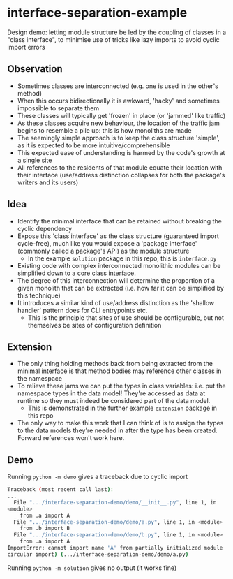 # interface-separation-example

Design demo: letting module structure be led by the coupling of classes in a "class interface",
to minimise use of tricks like lazy imports to avoid cyclic import errors

## Observation

- Sometimes classes are interconnected (e.g. one is used in the other's method)
- When this occurs bidirectionally it is awkward, 'hacky' and sometimes impossible to separate them
- These classes will typically get 'frozen' in place (or 'jammed' like traffic)
- As these classes acquire new behaviour, the location of the traffic jam begins to resemble a pile
  up: this is how monoliths are made
- The seemingly simple approach is to keep the class structure 'simple', as it is expected to be
  more intuitive/comprehensible
- This expected ease of understanding is harmed by the code's growth at a single site
- All references to the residents of that module equate their location with their interface
  (use/address distinction collapses for both the package's writers and its users)

## Idea

- Identify the minimal interface that can be retained without breaking the cyclic dependency
- Expose this 'class interface' as the class structure (guaranteed import cycle-free),
  much like you would expose a 'package interface' (commonly called a package's API) as the module structure
  - In the example `solution` package in this repo, this is `interface.py`
- Existing code with complex interconnected monolithic modules can be simplified down to a core class interface.
- The degree of this interconnection will determine the proportion of a given monolith that can be
  extracted (i.e. how far it can be simplified by this technique)
- It introduces a similar kind of use/address distinction as the 'shallow handler' pattern does for
  CLI entrypoints etc.
  - This is the principle that sites of use should be configurable,
    but not themselves be sites of configuration definition

## Extension

- The only thing holding methods back from being extracted from the minimal interface is that method
  bodies may reference other classes in the namespace
- To relieve these jams we can put the types in class variables: i.e. put the namespace types in the
  data model! They're accessed as data at runtime so they must indeed be considered part of the data model.
  - This is demonstrated in the further example `extension` package in this repo
- The only way to make this work that I can think of is to assign the types to the data models
  they're needed in after the type has been created. Forward references won't work here.

## Demo

Running `python -m demo` gives a traceback due to cyclic import

```sh
Traceback (most recent call last):
...
  File ".../interface-separation-demo/demo/__init__.py", line 1, in
<module>
    from .a import A
  File ".../interface-separation-demo/demo/a.py", line 1, in <module>
    from .b import B
  File ".../interface-separation-demo/demo/b.py", line 1, in <module>
    from .a import A
ImportError: cannot import name 'A' from partially initialized module 'demo.a' (most likely due to a
circular import) (.../interface-separation-demo/demo/a.py)
```

Running `python -m solution` gives no output (it works fine)

```sh
```
